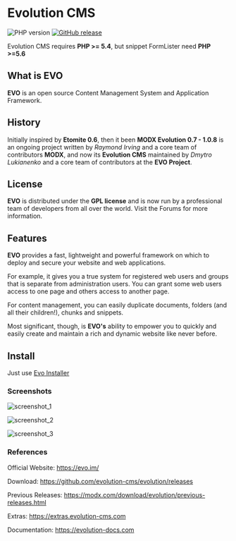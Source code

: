 # Evolution CMS

![PHP version](https://img.shields.io/badge/PHP->=v5.4-green.svg?php=5.4)    [![GitHub release](https://img.shields.io/github/release/evolution-cms/evolution.svg)](https://github.com/evolution-cms/evolution/)

Evolution CMS requires **PHP >= 5.4**, but snippet FormLister need **PHP >=5.6**


## What is EVO

**EVO** is an open source Content Management System and Application Framework.

## History

Initially inspired by **Etomite 0.6**, then it been **MODX Evolution 0.7 - 1.0.8** is an ongoing project written by *Raymond Irving* and a core team of contributors **MODX**, and now its **Evolution CMS** maintained by *Dmytro Lukianenko* and a core team of contributors at the **EVO Project**.

## License

**EVO** is distributed under the **GPL license** and is now run by a professional team of developers from all over the world. Visit the Forums for more information.

## Features

**EVO** provides a fast, lightweight and powerful framework on which to deploy and secure your website and web applications.

For example, it gives you a true system for registered web users and groups that is separate from administration users. You can grant some web users access to one page and others access to another page.

For content management, you can easily duplicate documents, folders (and all their children!), chunks and snippets.

Most significant, though, is **EVO's** ability to empower you to quickly and easily create and maintain a rich and dynamic website like never before.


## Install
Just use [Evo Installer](https://github.com/evolution-cms/installer)


### Screenshots

![screenshot_1](https://user-images.githubusercontent.com/7342798/30128617-a74d689c-9343-11e7-9ef5-5a37c3b94cf1.jpg)

![screenshot_2](https://user-images.githubusercontent.com/7342798/30128635-b34fa2a4-9343-11e7-9d87-13d0e17fb69e.jpg)

![screenshot_3](https://user-images.githubusercontent.com/7342798/30128638-b5b2cdc8-9343-11e7-8c75-0864d00fe28a.jpg)

### References

Official Website:
https://evo.im/

Download:
https://github.com/evolution-cms/evolution/releases

Previous Releases:
https://modx.com/download/evolution/previous-releases.html

Extras:
https://extras.evolution-cms.com

Documentation:
https://evolution-docs.com
